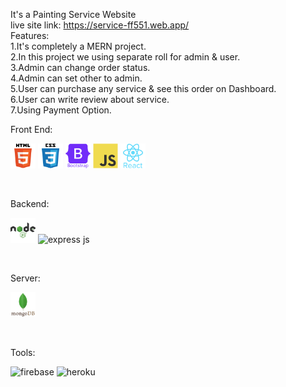 It's a Painting Service Website
<br />
live site link: https://service-ff551.web.app/ 
<br />
Features:
<br>
1.It's completely a MERN project.<br />
2.In this project we using separate roll for admin & user.<br />
3.Admin can change order status.<br />
4.Admin can set other to admin.<br />
5.User can purchase any service & see this order on Dashboard.<br />
6.User can write review about service.<br />
7.Using Payment Option.<br />

Front End:<br />
<p align="left"> <img src="https://raw.githubusercontent.com/devicons/devicon/master/icons/html5/html5-original-wordmark.svg" alt="html5" width="40" height="40"/> <img src="https://raw.githubusercontent.com/devicons/devicon/master/icons/css3/css3-original-wordmark.svg" alt="css3" width="40" height="40"/> <img src="https://raw.githubusercontent.com/devicons/devicon/master/icons/bootstrap/bootstrap-plain-wordmark.svg" alt="bootstrap" width="40" height="40"/> <img src="https://raw.githubusercontent.com/devicons/devicon/master/icons/javascript/javascript-original.svg" alt="javascript" width="40" height="40"/> <img src="https://raw.githubusercontent.com/devicons/devicon/master/icons/react/react-original-wordmark.svg" alt="react" width="40" height="40"/></p><br />

Backend:<br />
<p align="left"> <img src="https://raw.githubusercontent.com/devicons/devicon/master/icons/nodejs/nodejs-original-wordmark.svg" alt="nodejs" width="40" height="40"/> <img src="https://vegibit.com/wp-content/uploads/2018/05/expressjs.png" alt="express js" width="90" height="40"/> </p> <br />

Server: <br />
<p align="left"> <img src="https://raw.githubusercontent.com/devicons/devicon/master/icons/mongodb/mongodb-original-wordmark.svg" alt="mongodb" width="40" height="40"/> </p> <br />


Tools:<br />
<p align="left"> <img src="https://www.vectorlogo.zone/logos/firebase/firebase-icon.svg" alt="firebase" width="40" height="40"/> <img src="https://www.vectorlogo.zone/logos/heroku/heroku-icon.svg" alt="heroku" width="40" height="40"/> </p> 
